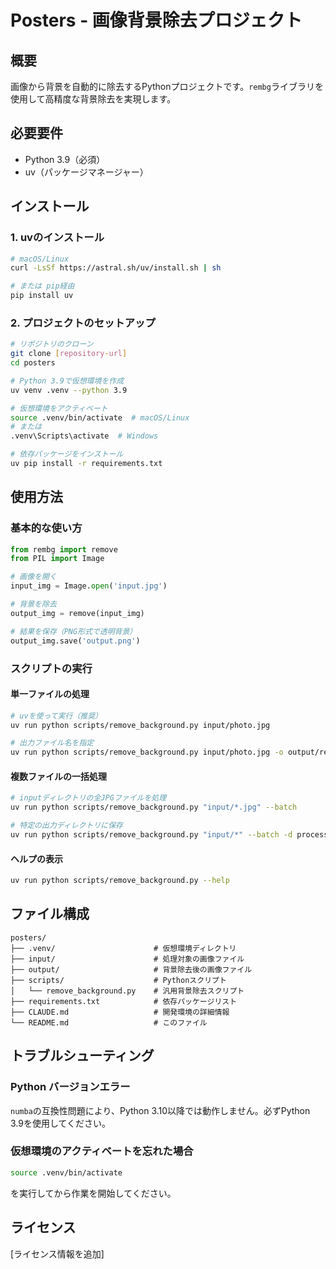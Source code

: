 # Posters - 画像背景除去プロジェクト

## 概要
画像から背景を自動的に除去するPythonプロジェクトです。`rembg`ライブラリを使用して高精度な背景除去を実現します。

## 必要要件
- Python 3.9（必須）
- uv（パッケージマネージャー）

## インストール

### 1. uvのインストール
```bash
# macOS/Linux
curl -LsSf https://astral.sh/uv/install.sh | sh

# または pip経由
pip install uv
```

### 2. プロジェクトのセットアップ
```bash
# リポジトリのクローン
git clone [repository-url]
cd posters

# Python 3.9で仮想環境を作成
uv venv .venv --python 3.9

# 仮想環境をアクティベート
source .venv/bin/activate  # macOS/Linux
# または
.venv\Scripts\activate  # Windows

# 依存パッケージをインストール
uv pip install -r requirements.txt
```

## 使用方法

### 基本的な使い方
```python
from rembg import remove
from PIL import Image

# 画像を開く
input_img = Image.open('input.jpg')

# 背景を除去
output_img = remove(input_img)

# 結果を保存（PNG形式で透明背景）
output_img.save('output.png')
```

### スクリプトの実行

#### 単一ファイルの処理
```bash
# uvを使って実行（推奨）
uv run python scripts/remove_background.py input/photo.jpg

# 出力ファイル名を指定
uv run python scripts/remove_background.py input/photo.jpg -o output/result.png
```

#### 複数ファイルの一括処理
```bash
# inputディレクトリの全JPGファイルを処理
uv run python scripts/remove_background.py "input/*.jpg" --batch

# 特定の出力ディレクトリに保存
uv run python scripts/remove_background.py "input/*" --batch -d processed
```

#### ヘルプの表示
```bash
uv run python scripts/remove_background.py --help
```

## ファイル構成
```
posters/
├── .venv/                      # 仮想環境ディレクトリ
├── input/                      # 処理対象の画像ファイル
├── output/                     # 背景除去後の画像ファイル
├── scripts/                    # Pythonスクリプト
│   └── remove_background.py    # 汎用背景除去スクリプト
├── requirements.txt            # 依存パッケージリスト
├── CLAUDE.md                   # 開発環境の詳細情報
└── README.md                   # このファイル
```

## トラブルシューティング

### Python バージョンエラー
`numba`の互換性問題により、Python 3.10以降では動作しません。必ずPython 3.9を使用してください。

### 仮想環境のアクティベートを忘れた場合
```bash
source .venv/bin/activate
```
を実行してから作業を開始してください。

## ライセンス
[ライセンス情報を追加]
